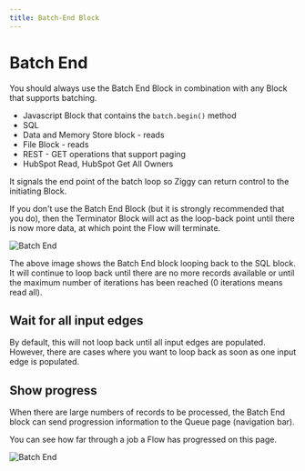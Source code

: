 ```yaml
---
title: Batch-End Block
---
```


# Batch End

You should always use the Batch End Block in combination with any Block that supports batching.

- Javascript Block that contains the ```batch.begin()``` method
- SQL
- Data and Memory Store block - reads
- File Block - reads
- REST - GET operations that support paging
- HubSpot Read, HubSpot Get All Owners

It signals the end point of the batch loop so Ziggy can return control to the initiating Block.

If you don't use the Batch End Block (but it is strongly recommended that you do), then the Terminator Block will act as the loop-back point 
until there is now more data, at which point the Flow will terminate. 

![Batch End](/img/flows/blocks/core/batch-end/block-batch-end.png)

The above image shows the Batch End block looping back to the SQL block. It will continue to loop back 
until there are no more records available or until the maximum number of iterations has been reached (0 iterations means read all).

## Wait for all input edges
By default, this will not loop back until all input edges are populated. 
However, there are cases where you want to loop back as soon as one input edge is populated.

## Show progress
When there are large numbers of records to be processed, the Batch End block can send progression 
information to the Queue page (navigation bar). 

You can see how far through a job a Flow has progressed on this page. 

![Batch End](/img/flows/blocks/core/batch-end/batch-end-progress.png)

